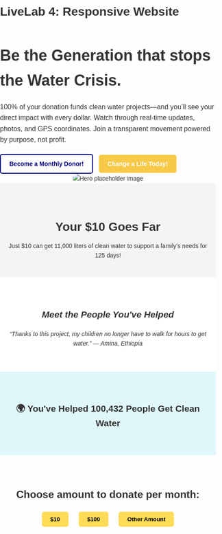 # LiveLab 4: Responsive Website
<!DOCTYPE html>
<html lang="en">
<head>
  <meta charset="UTF-8">
  <meta name="viewport" content="width=device-width, initial-scale=1.0">
  <title>Charity: Water - Landing Page</title>
  <style>
    body {
      font-family: Arial, sans-serif;
      margin: 0;
      padding: 0;
      line-height: 1.6;
      color: #333;
    }

    .hero {
      background-color: #8dc2d3;
      color: #fff;
      padding: 60px 20px;
      display: flex;
      flex-wrap: wrap;
      align-items: center;
      justify-content: space-between;
    }

    .hero-text {
      flex: 1;
      max-width: 600px;
    }

    .hero-text h1 {
      font-size: 36px;
      margin-bottom: 20px;
    }

    .hero-text p {
      font-size: 16px;
    }

    .cta-buttons {
      margin-top: 20px;
    }

    .cta-buttons a {
      text-decoration: none;
      padding: 10px 20px;
      margin-right: 10px;
      border-radius: 5px;
      font-weight: bold;
      display: inline-block;
      transition: 0.3s ease;
    }

    .cta-blue {
      background-color: white;
      color: navy;
      border: 2px solid navy;
    }

    .cta-yellow {
      background-color: #f7c948;
      color: white;
    }

    .cta-buttons a:hover {
      background-color: #ffd700;
      color: #000;
    }

    .hero-image {
      flex: 1;
      text-align: center;
    }

    .hero-image img {
      max-width: 100%;
      height: auto;
      border-radius: 10px;
    }

    .story {
      padding: 40px 20px;
      background-color: #f4f4f4;
      text-align: center;
    }

    .story h2 {
      font-size: 28px;
      margin-bottom: 10px;
    }

    .story p {
      max-width: 700px;
      margin: 0 auto;
    }

    .donate-section {
      padding: 40px 20px;
      text-align: center;
    }

    .donate-section h2 {
      font-size: 24px;
      margin-bottom: 10px;
    }

    .donate-options button {
      margin: 10px;
      padding: 10px 20px;
      border: none;
      background-color: #ffdb58;
      font-weight: bold;
      border-radius: 5px;
      cursor: pointer;
    }

    .testimonial {
      background-color: #fff;
      padding: 40px 20px;
      text-align: center;
      font-style: italic;
    }

    .impact {
      background-color: #e0f7fa;
      padding: 40px 20px;
      text-align: center;
      font-weight: bold;
    }
  </style>
</head>
<body>
  <section class="hero">
    <div class="hero-text">
      <h1>Be the Generation that stops the Water Crisis.</h1>
      <p>100% of your donation funds clean water projects—and you’ll see your direct impact with every dollar. Watch through real-time updates, photos, and GPS coordinates. Join a transparent movement powered by purpose, not profit.</p>
      <div class="cta-buttons">
        <a href="#" class="cta-blue">Become a Monthly Donor!</a>
        <a href="#" class="cta-yellow">Change a Life Today!</a>
      </div>
    </div>
    <div class="hero-image">
      <img src="https://via.placeholder.com/400x300" alt="Hero placeholder image">
    </div>
  </section>

  <section class="story">
    <h2>Your $10 Goes Far</h2>
    <p>Just $10 can get 11,000 liters of clean water to support a family’s needs for 125 days!</p>
  </section>

  <section class="testimonial">
    <h2>Meet the People You've Helped</h2>
    <p>“Thanks to this project, my children no longer have to walk for hours to get water.” — Amina, Ethiopia</p>
  </section>

  <section class="impact">
    <h2>🌍 You've Helped 100,432 People Get Clean Water</h2>
  </section>

  <section class="donate-section">
    <h2>Choose amount to donate per month:</h2>
    <div class="donate-options">
      <button>$10</button>
      <button>$100</button>
      <button>Other Amount</button>
    </div>
  </section>
</body>
</html>

